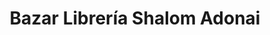 ---
title: "Bazar Librería Shalom Adonai"
url: /ciudad-satelite/bazar-libreria-shalom-adonai/
shop: Schreibwaren
---